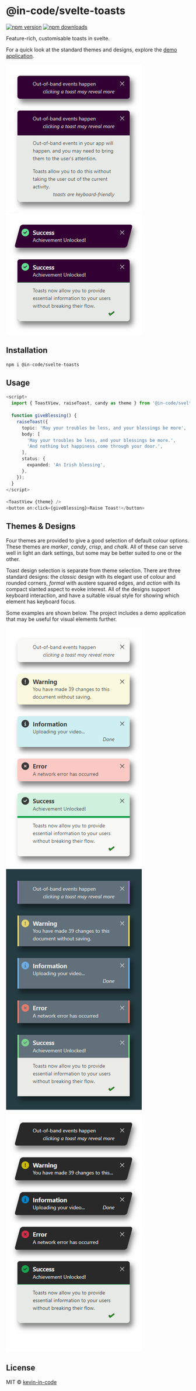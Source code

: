 <!--
**💛 You can help the author become a full-time open-source maintainer by [sponsoring him on GitHub](https://github.com/sponsors/kevin-in-code).**

---

-->

# @in-code/svelte-toasts

[![npm version](https://badgen.net/npm/v/@in-code/svelte-toasts)](https://npm.im/@in-code/svelte-toasts) [![npm downloads](https://badgen.net/npm/dm/@in-code/svelte-toasts)](https://npm.im/@in-code/svelte-toasts)

Feature-rich, customisable toasts in svelte.

For a quick look at the standard themes and designs, explore the [demo application](https://kevin-in-code.github.io/svelte-toasts/demo).


![general toast example](images/classic-candy-light-no-category.webp) ![success toast example](images/action-candy-light-success.webp)

## Installation

```bash
npm i @in-code/svelte-toasts
```

<!--
## Sponsors

[![sponsors](https://sponsors-images.kevin-in-code.dev/sponsors.svg)](https://github.com/sponsors/kevin-in-code)
-->

## Usage

```typescript
<script>
  import { ToastView, raiseToast, candy as theme } from '@in-code/svelte-toasts';

  function giveBlessing() {
    raiseToast({
      topic: 'May your troubles be less, and your blessings be more',
      body: [
        'May your troubles be less, and your blessings be more.',
        'And nothing but happiness come through your door.',
      ],
      status: {
        expanded: 'An Irish blessing',
      },
    });
  }
</script>

<ToastView {theme} />
<button on:click={giveBlessing}>Raise Toast!</button>
```

## Themes & Designs

Four themes are provided to give a good selection of default colour options. These themes are _marker_, _candy_, _crisp_, and _chalk_. All of these can serve well in light an dark settings, but some may be better suited to one or the other.

Toast design selection is separate from theme selection. There are three standard designs: the _classic_ design with its elegant use of colour and rounded corners, _formal_ with austere squared edges, and _action_ with its compact slanted aspect to evoke interest. All of the designs support keyboard interaction, and have a suitable visual style for showing which element has keyboard focus.

Some examples are shown below. The project includes a demo application that may be useful for visual elements further.

![classic marker](images/classic-marker-light.webp) ![formal chalk](images/formal-chalk-dark.webp) ![action crisp](images/action-crisp-light.webp)

## License

MIT &copy; [kevin-in-code](https://github.com/sponsors/kevin-in-code)
